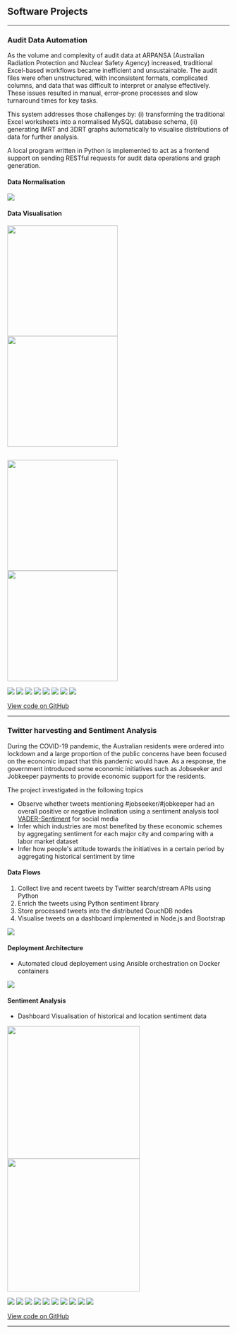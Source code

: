 ## Software Projects

---

### Audit Data Automation

As the volume and complexity of audit data at ARPANSA (Australian Radiation Protection and Nuclear Safety Agency) increased, traditional Excel-based workflows became inefficient and unsustainable. The audit files were often unstructured, with inconsistent formats, complicated columns, and data that was difficult to interpret or analyse effectively. These issues resulted in manual, error-prone processes and slow turnaround times for key tasks.

This system addresses those challenges by: (i) transforming the traditional Excel worksheets into a normalised MySQL database schema, (ii) generating IMRT and 3DRT graphs automatically to visualise distributions of data for further analysis.

A local program written in Python is implemented to act as a frontend support on sending RESTful requests for audit data operations and graph generation.

#### Data Normalisation
<img src="images/full.png?raw=true"/>

#### Data Visualisation
<img src="images/fig-1.png?raw=true" width="250x" style="margin-right: 30px;"/>
<img src="images/fig-2.png?raw=true" width="250x"/>
<div style="height: 30px;"></div>
<img src="images/fig-3.png?raw=true" width="250x" style="margin-right: 30px;"/>
<img src="images/fig-4.png?raw=true" width="250x"/>


[![](https://img.shields.io/badge/Python-white?logo=Python)](#) [![](https://img.shields.io/badge/Django-white?logo=django)](#) [![](https://img.shields.io/badge/MySQL-white?logo=mysql)](#) [![](https://img.shields.io/badge/Docker-white?logo=docker)](#) [![](https://img.shields.io/badge/Bash-white?logo=gnubash)](#) [![](https://img.shields.io/badge/Matplotlib-white?logo=matplotlib)](#)
[![](https://img.shields.io/badge/NumPy-white?logo=numpy)](#) [![](https://img.shields.io/badge/pandas-white?logo=pandas)](#)


[View code on GitHub](https://github.com/MEICHENLIN/arpansa-audit-automation)

---

### Twitter harvesting and Sentiment Analysis

During the COVID-19 pandemic, the Australian residents were ordered into lockdown and a large
proportion of the public concerns have been focused on the economic impact that this pandemic
would have. As a response, the government introduced some economic initiatives such as Jobseeker and Jobkeeper payments to provide economic support for the residents.

The project investigated in the following topics
* Observe whether tweets mentioning #jobseeker/#jobkeeper had an overall positive or negative inclination using a sentiment analysis tool [VADER-Sentiment](https://github.com/cjhutto/vaderSentiment) for social media
* Infer which industries are most benefited by these economic schemes by aggregating sentiment for each major city and comparing with a labor market dataset
* Infer how people's attitude towards the initiatives in a certain period by aggregating historical sentiment by time


#### Data Flows
1. Collect live and recent tweets by Twitter search/stream APIs using Python
2. Enrich the tweets using Python sentiment library
3. Store processed tweets into the distributed CouchDB nodes
4. Visualise tweets on a dashboard implemented in Node.js and Bootstrap

<img src="images/twitter-data-flow.png?raw=true"/>

#### Deployment Architecture
* Automated cloud deployement using Ansible orchestration on Docker containers

<img src="images/twitter-deployment.png?raw=true"/>

#### Sentiment Analysis
* Dashboard Visualisation of historical and location sentiment data

<img src="images/historical.png?raw=true" width="300x" style="margin-right: 30px;"/>
<img src="images/location.png?raw=true" width="300x"/>


[![](https://img.shields.io/badge/Python-white?logo=Python)](#) [![](https://img.shields.io/badge/Node.js-white?logo=nodedotjs)](#) [![](https://img.shields.io/badge/Express-white?logo=express)](#
) [![](https://img.shields.io/badge/Bootstrap-white?logo=bootstrap)](#) [![](https://img.shields.io/badge/CouchDB-white?logo=apachecouchdb)](#) [![](https://img.shields.io/badge/Ansible-white?logo=ansible)](#) [![](https://img.shields.io/badge/Docker-white?logo=docker)](#) [![](https://img.shields.io/badge/Bash-white?logo=gnubash)](#) [![](https://img.shields.io/badge/NumPy-white?logo=numpy)](#) [![](https://img.shields.io/badge/pandas-white?logo=pandas)](#)

[View code on GitHub](link)

---
